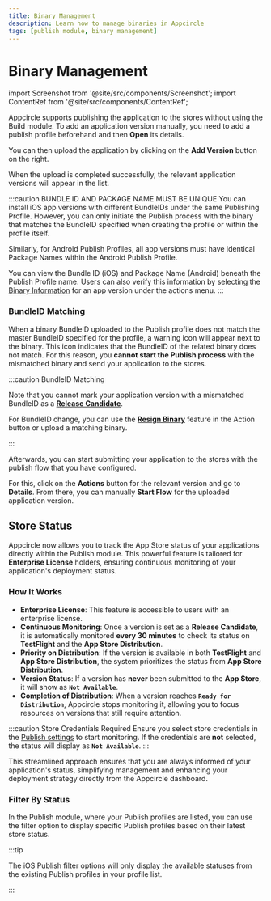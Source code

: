 ```yaml
---
title: Binary Management
description: Learn how to manage binaries in Appcircle
tags: [publish module, binary management]
---
```


# Binary Management

import Screenshot from '@site/src/components/Screenshot';
import ContentRef from '@site/src/components/ContentRef';

Appcircle supports publishing the application to the stores without using the Build module. To add an application version manually, you need to add a publish profile beforehand and then **Open** its details.

<Screenshot url='https://cdn.appcircle.io/docs/assets/publish-manuel.png' />

You can then upload the application by clicking on the **Add Version** button on the right.

<Screenshot url='https://cdn.appcircle.io/docs/assets/publish-upload.png' />

When the upload is completed successfully, the relevant application versions will appear in the list.

<Screenshot url='https://cdn.appcircle.io/docs/assets/BE3923-publishBinaryList.png' />

:::caution BUNDLE ID AND PACKAGE NAME MUST BE UNIQUE
You can install iOS app versions with different BundleIDs under the same Publishing Profile. However, you can only initiate the Publish process with the binary that matches the BundleID specified when creating the profile or within the profile itself.

Similarly, for Android Publish Profiles, all app versions must have identical Package Names within the Android Publish Profile.

You can view the Bundle ID (iOS) and Package Name (Android) beneath the Publish Profile name. Users can also verify this information by selecting the [Binary Information](/publish-module/publish-information/binary-information) for an app version under the actions menu.
:::

### BundleID Matching

When a binary BundleID uploaded to the Publish profile does not match the master BundleID specified for the profile, a warning icon will appear next to the binary. This icon indicates that the BundleID of the related binary does not match. For this reason, you **cannot start the Publish process** with the mismatched binary and send your application to the stores.

<Screenshot url='https://cdn.appcircle.io/docs/assets/BE3923-binaryMatch.png' />

:::caution BundleID Matching

Note that you cannot mark your application version with a mismatched BundleID as a [**Release Candidate**](/publish-module/publish-information/marking-release-candidates). 

For BundleID change, you can use the [**Resign Binary**](/publish-module/publish-information/resign-binary) feature in the Action button or upload a matching binary.

:::

Afterwards, you can start submitting your application to the stores with the publish flow that you have configured.

<Screenshot url='https://cdn.appcircle.io/docs/assets/publish-version-list.png' />

For this, click on the **Actions** button for the relevant version and go to **Details**. From there, you can manually **Start Flow** for the uploaded application version.

## Store Status

Appcircle now allows you to track the App Store status of your applications directly within the Publish module. This powerful feature is tailored for **Enterprise License** holders, ensuring continuous monitoring of your application's deployment status.

<Screenshot url='https://cdn.appcircle.io/docs/assets/be-3681-publish-store-status.png' />

### How It Works

- **Enterprise License**: This feature is accessible to users with an enterprise license.
- **Continuous Monitoring**: Once a version is set as a **Release Candidate**, it is automatically monitored **every 30 minutes** to check its status on **TestFlight** and the **App Store Distribution**.
- **Priority on Distribution**: If the version is available in both **TestFlight** and **App Store Distribution**, the system prioritizes the status from **App Store Distribution**.
- **Version Status**: If a version has **never** been submitted to the **App Store**, it will show as **`Not Available`**.
- **Completion of Distribution**: When a version reaches **`Ready for Distribution`**, Appcircle stops monitoring it, allowing you to focus resources on versions that still require attention.

:::caution Store Credentials Required
Ensure you select store credentials in the [Publish settings](/publish-module/publish-settings#store-credentials) to start monitoring. If the credentials are **not** selected, the status will display as **`Not Available`**.
:::

This streamlined approach ensures that you are always informed of your application's status, simplifying management and enhancing your deployment strategy directly from the Appcircle dashboard.

### Filter By Status

In the Publish module, where your Publish profiles are listed, you can use the filter option to display specific Publish profiles based on their latest store status.

<Screenshot url='https://cdn.appcircle.io/docs/assets/BE-3106-publishfilter1.png' />

<Screenshot url='https://cdn.appcircle.io/docs/assets/BE-3106-publishfilter2.png' />

:::tip

The iOS Publish filter options will only display the available statuses from the existing Publish profiles in your profile list.

:::

<Screenshot url='https://cdn.appcircle.io/docs/assets/BE-3106-publishfilter3.png' />

<Screenshot url='https://cdn.appcircle.io/docs/assets/BE-3106-publishfilter4.png' />